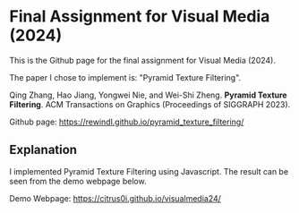 # Final Assignment for Visual Media (2024)

This is the Github page for the final assignment for Visual Media (2024).

The paper I chose to implement is: "Pyramid Texture Filtering".

Qing Zhang, Hao Jiang, Yongwei Nie, and Wei-Shi Zheng. **Pyramid Texture Filtering**. ACM Transactions on Graphics (Proceedings of SIGGRAPH 2023).

Github page: https://rewindl.github.io/pyramid_texture_filtering/
## Explanation
I implemented Pyramid Texture Filtering using Javascript. The result can be seen from the demo webpage below.

Demo Webpage: https://citrus0i.github.io/visualmedia24/




